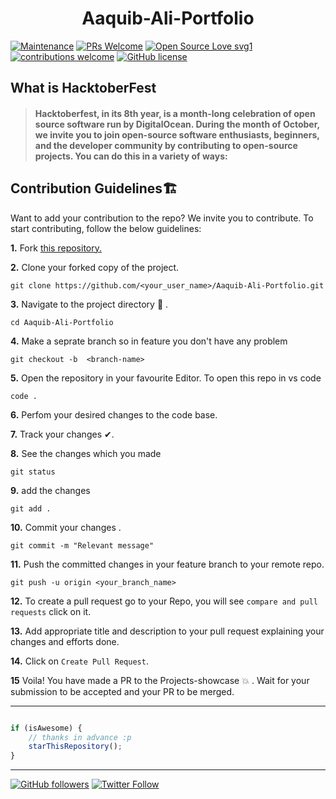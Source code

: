 # <h1 align="center"> Aaquib-Ali-Portfolio</h1>

[![Maintenance](https://img.shields.io/badge/Maintained%3F-yes-green.svg)](https://GitHub.com/AaquibAli/StrapDown.js/graphs/commit-activity)
[![PRs Welcome](https://img.shields.io/badge/PRs-welcome-brightgreen.svg?style=flat-square)](http://makeapullrequest.com)
[![Open Source Love svg1](https://badges.frapsoft.com/os/v1/open-source.svg?v=103)](https://github.com/AaquibAli/open-source-badges/)
[![contributions welcome](https://img.shields.io/badge/contributions-welcome-brightgreen.svg?style=flat)](https://github.com/AaquibAli/Aaquib-Ali-Portfolio/issues)
[![GitHub license](https://img.shields.io/github/license/Design-and-Code/Hacktoberfest-practice)](https://github.com/AaquibAli/Aaquib-Ali-Portfolio/blob/main/LICENSE)


## What is HacktoberFest
> #### Hacktoberfest, in its 8th year, is a month-long celebration of open source software run by DigitalOcean. During the month of October, we invite you to join open-source software enthusiasts, beginners, and the developer community by contributing to open-source projects. You can do this in a variety of ways:

## Contribution Guidelines🏗

Want to add your contribution to the repo? We invite you to contribute. 
To start contributing, follow the below guidelines: 

**1.**  Fork [this repository.](https://github.com/AaquibAli/Aaquib-Ali-Portfolio) 

**2.**  Clone your forked copy of the project.

```
git clone https://github.com/<your_user_name>/Aaquib-Ali-Portfolio.git
```

**3.** Navigate to the project directory :file_folder: .

```
cd Aaquib-Ali-Portfolio
```

**4.** Make a seprate branch so in feature you don't have any problem

```
git checkout -b  <branch-name>
```

**5.** Open the repository in your favourite Editor. To open this repo in vs code  

```
code .
```

**6.** Perfom your desired changes to the code base.

**7.** Track your changes ✔. 

**8.** See the changes which you made

```
git status  
```
**9.** add the changes 

```
git add .
```

**10.** Commit your changes .

```
git commit -m "Relevant message"
```

**11.** Push the committed changes in your feature branch to your remote repo.

```
git push -u origin <your_branch_name>
```

**12.** To create a pull request go to your Repo, you will see `compare and pull requests` click on it.

**13.** Add appropriate title and description to your pull request explaining your changes and efforts done.

**14.** Click on `Create Pull Request`.


**15** Voila! You have made a PR to the Projects-showcase 💥 . Wait for your submission to be accepted and your PR to be merged.

  
---------

```javascript

if (isAwesome) {
    // thanks in advance :p
    starThisRepository();
}

```

-----------

[![GitHub followers](https://img.shields.io/github/followers/AaquibAli.svg?label=Follow%20@AaquibAli&style=social)](https://github.com/AaquibAli/) [![Twitter Follow](https://img.shields.io/twitter/follow/ali_aaquib_.svg?style=social)](https://twitter.com/ali_aaquib_)

